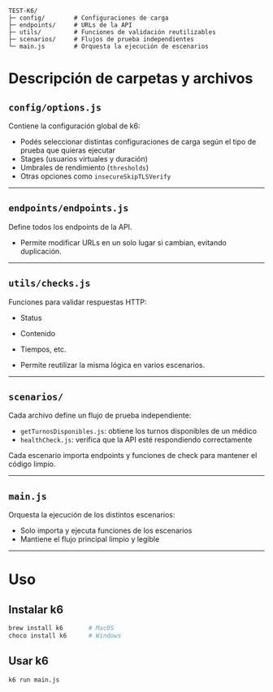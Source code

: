 ```
TEST-K6/
├─ config/        # Configuraciones de carga
├─ endpoints/     # URLs de la API
├─ utils/         # Funciones de validación reutilizables
├─ scenarios/     # Flujos de prueba independientes
└─ main.js        # Orquesta la ejecución de escenarios

```

# Descripción de carpetas y archivos

## `config/options.js`
Contiene la configuración global de k6:

- Podés seleccionar distintas configuraciones de carga según el tipo de prueba que quieras ejecutar
- Stages (usuarios virtuales y duración)
- Umbrales de rendimiento (`thresholds`)
- Otras opciones como `insecureSkipTLSVerify`

---

## `endpoints/endpoints.js`
Define todos los endpoints de la API.

- Permite modificar URLs en un solo lugar si cambian, evitando duplicación.

---

## `utils/checks.js`
Funciones para validar respuestas HTTP:

- Status
- Contenido
- Tiempos, etc.

- Permite reutilizar la misma lógica en varios escenarios.

---

## `scenarios/`
Cada archivo define un flujo de prueba independiente:

- `getTurnosDisponibles.js`: obtiene los turnos disponibles de un médico
- `healthCheck.js`: verifica que la API esté respondiendo correctamente

Cada escenario importa endpoints y funciones de check para mantener el código limpio.

---

## `main.js`
Orquesta la ejecución de los distintos escenarios:

- Solo importa y ejecuta funciones de los escenarios
- Mantiene el flujo principal limpio y legible

---

# Uso

## Instalar k6

```bash
brew install k6       # MacOS
choco install k6      # Windows

```

## Usar k6

```bash
k6 run main.js
```


